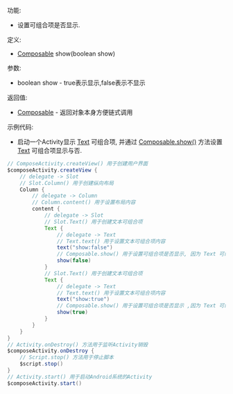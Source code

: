功能:

+ 设置可组合项是否显示.

定义:

+ [Composable](/API/UI/Compose/Widget/Composable/README.md) show(boolean show)

参数:

+ boolean show - true表示显示,false表示不显示

返回值:

+ [Composable](/API/UI/Compose/Widget/Composable/README.md) - 返回对象本身方便链式调用

示例代码:

+ 启动一个Activity显示 [Text](/API/UI/Compose/Widget/Text/README.md) 可组合项,
  并通过 [Composable.show()](/API/UI/Compose/Widget/Composable/README.md?id=show) 方法设置 [Text](/API/UI/Compose/Widget/Text/README.md)
  可组合项显示与否.

```groovy
// ComposeActivity.createView() 用于创建用户界面
$composeActivity.createView {
    // delegate -> Slot
    // Slot.Column() 用于创建纵向布局
    Column {
        // delegate -> Column
        // Column.content() 用于设置布局内容
        content {
            // delegate -> Slot
            // Slot.Text() 用于创建文本可组合项
            Text {
                // delegate -> Text
                // Text.text() 用于设置文本可组合项内容
                text("show:false")
                // Composable.show() 用于设置可组合项是否显示, 因为 Text 可组合项继承自 Composable ,所以可以调用 show 方法
                show(false)
            }
            // Slot.Text() 用于创建文本可组合项
            Text {
                // delegate -> Text
                // Text.text() 用于设置文本可组合项内容
                text("show:true")
                // Composable.show() 用于设置可组合项是否显示 ,因为 Text 可组合项继承自 Composable ,所以可以调用 show 方法
                show(true)
            }
        }
    }
}
// Activity.onDestroy() 方法用于监听Activity销毁
$composeActivity.onDestroy {
    // Script.stop() 方法用于停止脚本
    $script.stop()
}
// Activity.start() 用于启动Android系统的Activity
$composeActivity.start()
```